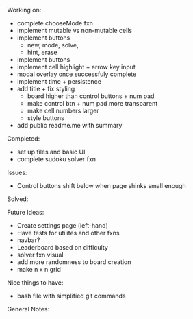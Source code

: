 Working on: 
- complete chooseMode fxn
- implement mutable vs non-mutable cells
- implement buttons 
    - new, mode, solve, 
    - hint, erase
- implement buttons
- implement cell highlight + arrow key input 
- modal overlay once successfuly complete
- implement time + persistence 
- add title + fix styling
    - board higher than control buttons + num pad 
    - make control btn + num pad more transparent
    - make cell numbers larger 
    - style buttons  
- add public readme.me with summary   

Completed:
- set up files and basic UI 
- complete sudoku solver fxn

Issues:
- Control buttons shift below when page shinks small enough

Solved:

Future Ideas:
- Create settings page (left-hand)
- Have tests for utilites and other fxns
- navbar? 
- Leaderboard based on difficulty
- solver fxn visual
- add more randomness to board creation
- make n x n grid 

Nice things to have: 
- bash file with simplified git commands

General Notes: 